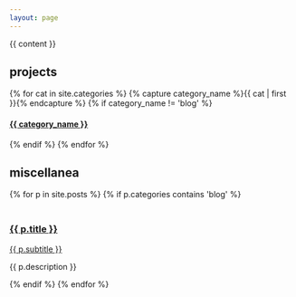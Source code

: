 ```yaml
---
layout: page
---
```


<article>
{{ content }}


<h1>projects</h1>

{% for cat in site.categories %}
{% capture category_name %}{{ cat | first }}{% endcapture %}
{% if category_name != 'blog' %}
<a href="/projects/{{category_name}}">
<div class="col-1-of-3 square">
<h4>{{ category_name }}</h4>
</div>
</a>
{% endif %}
{% endfor %}

<br/>

<h1>miscellanea</h1>

{% for p in site.posts %}
    {% if p.categories contains 'blog' %}
        <h3><a href="{{ p.url }}" target="_blank" style="{{ p.hidetitle }}"><br/>{{ p.title }}</a></h3>
        <p><a href="{{ p.url }}" target="_blank">{{ p.subtitle }}</a><br/></p>
        <p>{{ p.description }}</p>
    {% endif %}
{% endfor %}

</article>
